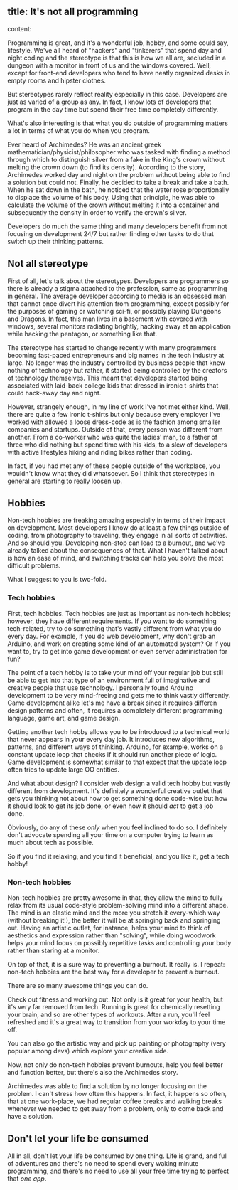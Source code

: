 title: It's not all programming
----
content:

Programming is great, and it's a wonderful job, hobby, and some could say, lifestyle. We've all heard of "hackers" and "tinkerers" that spend day and night coding and the stereotype is that this is how we all are, secluded in a dungeon with a monitor in front of us and the windows covered. Well, except for front-end developers who tend to have neatly organized desks in empty rooms and hipster clothes.

But stereotypes rarely reflect reality especially in this case. Developers are just as varied of a group as any. In fact, I know lots of developers that program in the day time but spend their free time completely differently.

What's also interesting is that what you do outside of programming matters a lot in terms of what you do when you program.

Ever heard of Archimedes? He was an ancient greek mathematician/physicist/philosopher who was tasked with finding a method through which to distinguish silver from a fake in the King's crown without melting the crown down (to find its density). According to the story, Archimedes worked day and night on the problem without being able to find a solution but could not. Finally, he decided to take a break and take a bath. When he sat down in the bath, he noticed that the water rose proportionally to displace the volume of his body. Using that principle, he was able to calculate the volume of the crown without melting it into a container and subsequently the density in order to verify the crown's silver.

Developers do much the same thing and many developers benefit from not focusing on development 24/7 but rather finding other tasks to do that switch up their thinking patterns.

## Not all stereotype

First of all, let's talk about the stereotypes. Developers are programmers so there is already a stigma attached to the profession, same as programming in general. The average developer according to media is an obsessed man that cannot once divert his attention from programming, except possibly for the purposes of gaming or watching sci-fi, or possibly playing Dungeons and Dragons. In fact, this man lives in a basement with covered with windows, several monitors radiating brightly, hacking away at an application while hacking the pentagon, or something like that.

The stereotype has started to change recently with many programmers becoming fast-paced entrepreneurs and big names in the tech industry at large. No longer was the industry controlled by business people that knew nothing of technology but rather, it started being controlled by the creators of technology themselves. This meant that developers started being associated with laid-back college kids that dressed in ironic t-shirts that could hack-away day and night.

However, strangely enough, in my line of work I've not met either kind. Well, there are quite a few ironic t-shirts but only because every employer I've worked with allowed a loose dress-code as is the fashion among smaller companies and startups. Outside of that, every person was different from another. From a co-worker who was quite the ladies' man, to a father of three who did nothing but spend time with his kids, to a slew of developers with active lifestyles hiking and riding bikes rather than coding.

In fact, if you had met any of these people outside of the workplace, you wouldn't know what they did whatsoever. So I think that stereotypes in general are starting to really loosen up.

## Hobbies

Non-tech hobbies are freaking amazing especially in terms of their impact on development. Most developers I know do at least a few things outside of coding, from photography to traveling, they engage in all sorts of activities. And so should you. Developing non-stop can lead to a burnout, and we've already talked about the consequences of that. What I haven't talked about is how an ease of mind, and switching tracks can help you solve the most difficult problems.

What I suggest to you is two-fold.

### Tech hobbies

First, tech hobbies. Tech hobbies are just as important as non-tech hobbies; however, they have different requirements. If you want to do something tech-related, try to do something that's vastly different from what you do every day. For example, if you do web development, why don't grab an Arduino, and work on creating some kind of an automated system? Or if you want to, try to get into game development or even server administration for fun?

The point of a tech hobby is to take your mind off your regular job but still be able to get into that type of an environment full of imaginative and creative people that use technology. I personally found Arduino development to be very mind-freeing and gets me to think vastly differently. Game development alike let's me have a break since it requires differen design patterns and often, it requires a completely different programming language, game art, and game design.

Getting another tech hobby allows you to be introduced to a technical world that never appears in your every day job. It introduces new algorithms, patterns, and different ways of thinking. Arduino, for example, works on a constant update loop that checks if it should run another piece of logic. Game development is somewhat similar to that except that the update loop often tries to update large OO entities.

And what about design? I consider web design a valid tech hobby but vastly different from development. It's definitely a wonderful creative outlet that gets you thinking not about how to get something done code-wise but how it should look to get its job done, or even how it should *act* to get a job done.

Obviously, do any of these *only* when you feel inclined to do so. I definitely don't advocate spending all your time on a computer trying to learn as much about tech as possible.

So if you find it relaxing, and you find it beneficial, and you like it, get a tech hobby!

### Non-tech hobbies

Non-tech hobbies are pretty awesome in that, they allow the mind to fully relax from its usual code-style problem-solving mind into a different shape. The mind is an elastic mind and the more you stretch it every-which way (without breaking it!), the better it will be at springing back and springing out. Having an artistic outlet, for instance, helps your mind to think of aesthetics and expression rather than "solving", while doing woodwork helps your mind focus on possibly repetitive tasks and controlling your body rather than staring at a monitor.

On top of that, it is a sure way to preventing a burnout. It really is. I repeat: non-tech hobbies are the best way for a developer to prevent a burnout.

There are so many awesome things you can do.

Check out fitness and working out. Not only is it great for your health, but it's very far removed from tech. Running is great for chemically resetting your brain, and so are other types of workouts. After a run, you'll feel refreshed and it's a great way to transition from your workday to your time off.

You can also go the artistic way and pick up painting or photography (very popular among devs) which explore your creative side.

Now, not only do non-tech hobbies prevent burnouts, help you feel better and function better, but there's also the Archimedes story.

Archimedes was able to find a solution by no longer focusing on the problem. I can't stress how often this happens. In fact, it happens so often, that at one work-place, we had regular coffee breaks and walking breaks whenever we needed to get away from a problem, only to come back and have a solution.

## Don't let your life be consumed

All in all, don't let your life be consumed by one thing. Life is grand, and full of adventures and there's no need to spend every waking minute programming, and there's no need to use all your free time trying to perfect that *one app*.


